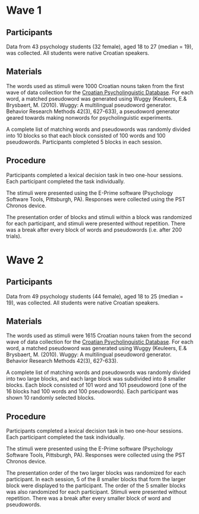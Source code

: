 # Wave 1

## Participants

Data from 43 psychology students (32 female), aged 18 to 27 (median = 19),
was collected. All students were native Croatian speakers.

## Materials

The words used as stimuli were 1000 Croatian nouns taken from the first wave
of data collection for the [Croatian Psycholinguistic
Database](http://megahr.ffzg.unizg.hr/). For each word, a matched pseudoword
was generated using Wuggy (Keuleers, E.& Brysbaert, M. (2010). Wuggy: A
multilingual pseudoword generator. Behavior Research Methods 42(3), 627-633), a
pseudoword generator geared towards making nonwords for psycholinguistic
experiments.

A complete list of matching words and pseudowords was randomly divided
into 10 blocks so that each block consisted of 100 words and 100
pseudowords. Participants completed 5 blocks in each session.

## Procedure

Participants completed a lexical decision task in two one-hour
sessions. Each participant completed the task individually.

The stimuli were presented using the E-Prime software
(Psychology Software Tools, Pittsburgh, PA). Responses were
collected using the PST Chronos device.

The presentation order of blocks and stimuli within a block was
randomized for each participant, and stimuli were presented without repetition.
There was a break after every block of words and pseudowords (i.e. after 200
trials).

# Wave 2

## Participants

Data from 49 psychology students (44 female), aged 18 to 25 (median = 19),
was collected. All students were native Croatian speakers.

## Materials

The words used as stimuli were 1615 Croatian nouns taken from the second wave
of data collection for the [Croatian Psycholinguistic
Database](http://megahr.ffzg.unizg.hr/). For each word, a matched pseudoword
was generated using Wuggy (Keuleers, E.& Brysbaert, M. (2010). Wuggy: A
multilingual pseudoword generator. Behavior Research Methods 42(3), 627-633).

A complete list of matching words and pseudowords was randomly divided into
two large blocks, and each large block was subdivided into 8 smaller blocks.
Each block consisted of 101 word and 101 pseudoword (one of the 16 blocks
had 100 words and 100 pseudowords). Each participant was shown 10 randomly
selected blocks.

## Procedure

Participants completed a lexical decision task in two one-hour
sessions. Each participant completed the task individually.

The stimuli were presented using the E-Prime software
(Psychology Software Tools, Pittsburgh, PA). Responses were
collected using the PST Chronos device.

The presentation order of the two larger blocks was randomized for each
participant. In each session, 5 of the 8 smaller blocks that form the larger
block were displayed to the participant. The order of the 5 smaller blocks was
also randomized for each participant. Stimuli were presented without repetition.
There was a break after every smaller block of word and pseudowords.
